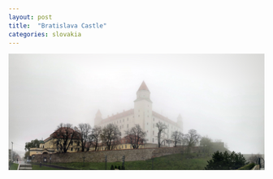```yaml
---
layout: post
title:  "Bratislava Castle"
categories: slovakia
---
```


<img src="./assets/images/bratislava-hrad.jpg" alt="Bratislava Castle, Slovakia" />
